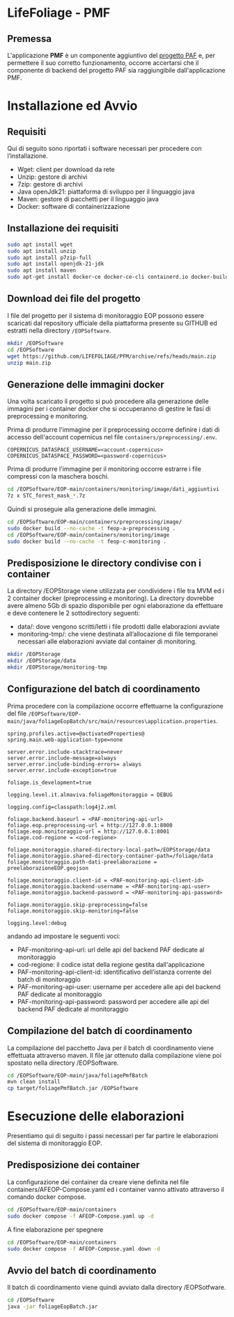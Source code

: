# LifeFoliage - PMF

## <a id="premessa"> Premessa </a>

L'applicazione **PMF** è un componente aggiuntivo del [progetto PAF](https://github.com/LIFEFOLIAGE/PAF/) e, per permettere il suo corretto funzionamento, occorre accertarsi che il componente di backend del progetto PAF sia raggiungibile dall'applicazione PMF.

# Installazione ed Avvio

## <a id="requisiti"> Requisiti </a>

Qui di seguito sono riportati i software necessari per procedere con l’installazione.

*	Wget: client per download da rete
*	Unzip: gestore di archivi
*	7zip: gestore di archivi
*	Java openJdk21: piattaforma di sviluppo per il linguaggio java
*	Maven: gestore di pacchetti per il linguaggio java
*	Docker: software di containerizzazione


## <a id="installazione"> Installazione dei requisiti

```bash
sudo apt install wget
sudo apt install unzip
sudo apt install p7zip-full
sudo apt install openjdk-21-jdk
sudo apt install maven
sudo apt-get install docker-ce docker-ce-cli containerd.io docker-buildx-plugin docker-compose-plugin

```

## <a id="downloadPafProject">Download dei file del progetto

I file del progetto per il sistema di monitoraggio EOP possono essere scaricati dal repository ufficiale della piattaforma presente su GITHUB ed estratti nella directory `/EOPSoftware`.

```bash
mkdir /EOPSoftware
cd /EOPSoftware
wget https://github.com/LIFEFOLIAGE/PFM/archive/refs/heads/main.zip
unzip main.zip

```


## <a id="createDockerImages">Generazione delle immagini docker

Una volta scaricato il progetto si può procedere alla generazione delle immagini per i container docker che si occuperanno di gestire le fasi di preprocessing e monitoring. 

Prima di produrre l'immagine per il preprocessing occorre definire i dati di accesso dell'account copernicus nel file `containers/preprocessing/.env`.

```
COPERNICUS_DATASPACE_USERNAME=<account-copernicus>
COPERNICUS_DATASPACE_PASSWORD=<password-copernicus>
```

Prima di produrre l'immagine per il monitoring occorre estrarre i file compressi con la maschera boschi.
```bash
cd /EOPSoftware/EOP-main/containers/monitoring/image/dati_aggiuntivi
7z x STC_forest_mask_*.7z
```

Quindi si proseguie alla generazione delle immagini.

```bash
cd /EOPSoftware/EOP-main/containers/preprocessing/image/
sudo docker build --no-cache -t feop-a-preprocessing .
cd /EOPSoftware/EOP-main/containers/monitoring/image
sudo docker build --no-cache -t feop-c-monitoring .
```

## <a id="sharedDirectoriesSetup">Predisposizione le directory condivise con i container

La directory /EOPStorage viene utilizzata per condividere i file tra MVM ed i 2 container docker (preprocessing e monitoring). La directory dovrebbe avere almeno 5Gb di spazio disponibile per ogni elaborazione da effettuare e deve contenere le 2 sottodirectory seguenti:
*	data/: dove vengono scritti/letti i file prodotti dalle elaborazioni avviate
*	monitoring-tmp/: che viene destinata all’allocazione di file temporanei necessari alle elaborazioni avviate dal container di monitoring.


```bash
mkdir /EOPStorage
mkdir /EOPStorage/data
mkdir /EOPStorage/monitoring-tmp
```

## <a id="batchSetup">Configurazione del batch di coordinamento

Prima procedere con la compilazione occorre effettuarne la configurazione del file  `/EOPSoftware/EOP-main/java/foliageEopBatch/src/main/resources\application.properties`.


```
spring.profiles.active=@activatedProperties@
spring.main.web-application-type=none

server.error.include-stacktrace=never
server.error.include-message=always
server.error.include-binding-errors= always
server.error.include-exception=true

foliage.is_development=true

logging.level.it.almaviva.foliageMonitoraggio = DEBUG

logging.config=classpath:log4j2.xml

foliage.backend.baseurl = <PAF-monitoring-api-url>
foliage.eop.preprocessing-url = http://127.0.0.1:8000
foliage.eop.monitoraggio-url = http://127.0.0.1:8001
foliage.cod-regione = <cod-regione>

foliage.monitoraggio.shared-directory-local-path=/EOPStorage/data
foliage.monitoraggio.shared-directory-container-path=/foliage/data
foliage.monitoraggio.path-dati-preelaborazione = preelaborazioneEOP.geojson

foliage.monitoraggio.client-id = <PAF-monitoring-api-client-id>
foliage.monitoraggio.backend-username = <PAF-monitoring-api-user>
foliage.monitoraggio.backend-password = <PAF-monitoring-api-password>

foliage.monitoraggio.skip-preprocessing=false
foliage.monitoraggio.skip-monitoring=false

logging.level:debug

```

andando ad impostare le seguenti voci:
*	PAF-monitoring-api-url: url delle api del backend PAF dedicate al monitoraggio
*	cod-regione: il codice istat della regione gestita dall'applicazione
*	PAF-monitoring-api-client-id: identificativo dell’istanza corrente del batch di monitoraggio
*	PAF-monitoring-api-user: username per accedere alle api del backend PAF dedicate al monitoraggio
*	PAF-monitoring-api-password: password per accedere alle api del backend PAF dedicate al monitoraggio





## <a id="batchBuild">Compilazione del batch di coordinamento

La compilazione del pacchetto Java per il batch di coordinamento viene effettuata attraverso maven. Il file jar ottenuto dalla compilazione viene poi spostato nella directory /EOPSoftware.


```bash
cd /EOPSoftware/EOP-main/java/foliagePmfBatch
mvn clean install
cp target/foliagePmfBatch.jar /EOPSoftware

```


# Esecuzione delle elaborazioni

Presentiamo qui di seguito i passi necessari per far partire le elaborazioni del sistema di monitoraggio EOP.


## <a id="containerStartup">Predisposizione dei container

La configurazione dei container da creare viene definita nel file containers/AFEOP-Compose.yaml ed i container vanno attivato attraverso il comando docker compose.

```bash
cd /EOPSoftware/EOP-main/containers
sudo docker compose -f AFEOP-Compose.yaml up -d
```

A fine elaborazione per spegnere

```bash
cd /EOPSoftware/EOP-main/containers
sudo docker compose -f AFEOP-Compose.yaml down -d
```




## <a id="batchRun">Avvio del batch di coordinamento

Il batch di coordinamento viene quindi avviato dalla directory /EOPSotfware.
```bash
cd /EOPSoftware
java -jar foliageEopBatch.jar

```
